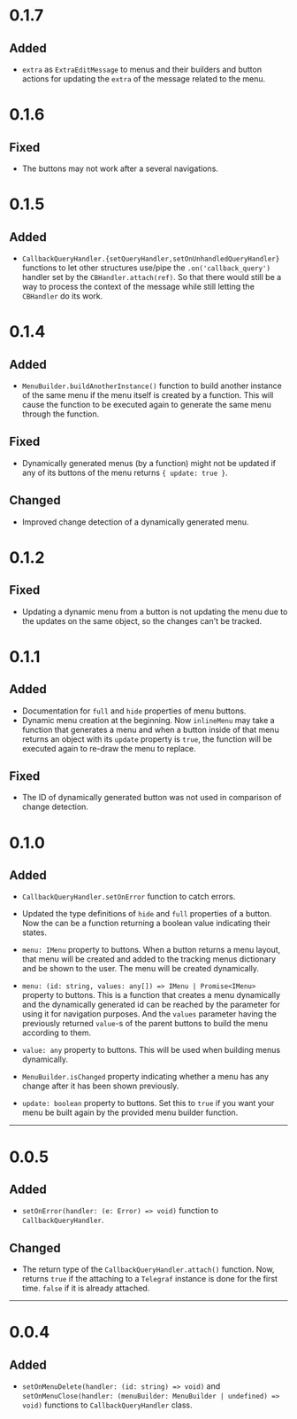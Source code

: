 # 0.1.7
## Added
- `extra` as `ExtraEditMessage` to menus and their builders and button actions
for updating the `extra` of the message related to the menu.

# 0.1.6
## Fixed
- The buttons may not work after a several navigations.

# 0.1.5
## Added
- `CallbackQueryHandler.{setQueryHandler,setOnUnhandledQueryHandler}` functions
to let other structures use/pipe the `.on('callback_query')` handler set by the
`CBHandler.attach(ref)`. So that there would still be a way to process the
context of the message while still letting the `CBHandler` do its work.

# 0.1.4
## Added
- `MenuBuilder.buildAnotherInstance()` function to build another instance of
the same menu if the menu itself is created by a function. This will cause the
function to be executed again to generate the same menu through the function.

## Fixed
- Dynamically generated menus (by a function) might not be updated if any of
its buttons of the menu returns `{ update: true }`.

## Changed
- Improved change detection of a dynamically generated menu.

# 0.1.2
## Fixed
- Updating a dynamic menu from a button is not updating the menu due to the
updates on the same object, so the changes can't be tracked.

# 0.1.1
## Added
- Documentation for `full` and `hide` properties of menu buttons.
- Dynamic menu creation at the beginning. Now `inlineMenu` may take a function
that generates a menu and when a button inside of that menu returns an object
with its `update` property is `true`, the function will be executed again to
re-draw the menu to replace.

## Fixed
- The ID of dynamically generated button was not used in comparison of change
detection.


# 0.1.0
## Added
- `CallbackQueryHandler.setOnError` function to catch errors.
- Updated the type definitions of `hide` and `full` properties of a button.
Now the can be a function returning a boolean value indicating their states.
- `menu: IMenu` property to buttons. When a button returns a menu layout, that
menu will be created and added to the tracking menus dictionary and be shown
to the user. The menu will be created dynamically.
- `menu: (id: string, values: any[]) => IMenu | Promise<IMenu>` property to
buttons. This is a function that creates a menu dynamically and the dynamically
generated id can be reached by the parameter for using it for navigation
purposes. And the `values` parameter having the previously returned `value`-s
of the parent buttons to build the menu according to them.

- `value: any` property to buttons. This will be used when building menus
dynamically.
- `MenuBuilder.isChanged` property indicating whether a menu has any change
after it has been shown previously.
- `update: boolean` property to buttons. Set this to `true` if you want your
menu be built again by the provided menu builder function.

---

# 0.0.5
## Added
- `setOnError(handler: (e: Error) => void)` function to
`CallbackQueryHandler`.

## Changed
- The return type of the `CallbackQueryHandler.attach()` function. Now, returns
`true` if the attaching to a `Telegraf` instance is done for the first time.
`false` if it is already attached.

---

# 0.0.4
## Added
- `setOnMenuDelete(handler: (id: string) => void)` and
`setOnMenuClose(handler: (menuBuilder: MenuBuilder | undefined) => void)`
functions to `CallbackQueryHandler` class.
